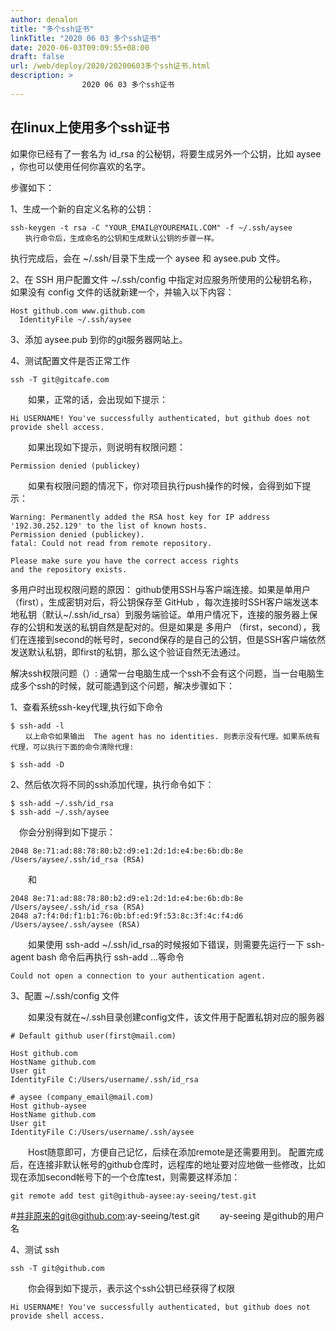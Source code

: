 ```yaml
---
author: denalon
title: "多个ssh证书"
linkTitle: "2020 06 03 多个ssh证书"
date: 2020-06-03T09:09:55+08:00
draft: false
url: /web/deploy/2020/20200603多个ssh证书.html
description: > 
                2020 06 03 多个ssh证书
---
```


## 在linux上使用多个ssh证书
如果你已经有了一套名为 id_rsa 的公秘钥，将要生成另外一个公钥，比如 aysee ，你也可以使用任何你喜欢的名字。

步骤如下：

 

1、生成一个新的自定义名称的公钥：

```
ssh-keygen -t rsa -C "YOUR_EMAIL@YOUREMAIL.COM" -f ~/.ssh/aysee
　　执行命令后，生成命名的公钥和生成默认公钥的步骤一样。
```

执行完成后，会在 ~/.ssh/目录下生成一个 aysee 和 aysee.pub 文件。

2、在 SSH 用户配置文件 ~/.ssh/config 中指定对应服务所使用的公秘钥名称，如果没有 config 文件的话就新建一个，并输入以下内容：

```
Host github.com www.github.com
  IdentityFile ~/.ssh/aysee
```
3、添加 aysee.pub 到你的git服务器网站上。

4、测试配置文件是否正常工作

```
ssh -T git@gitcafe.com
```
　　如果，正常的话，会出现如下提示：

```
Hi USERNAME! You've successfully authenticated, but github does not provide shell access.
```
　　如果出现如下提示，则说明有权限问题：

```
Permission denied (publickey)
```
　　如果有权限问题的情况下，你对项目执行push操作的时候，会得到如下提示：

```
Warning: Permanently added the RSA host key for IP address '192.30.252.129' to the list of known hosts.
Permission denied (publickey).
fatal: Could not read from remote repository.
 
Please make sure you have the correct access rights
and the repository exists.
```

多用户时出现权限问题的原因：
github使用SSH与客户端连接。如果是单用户（first），生成密钥对后，将公钥保存至 GitHub ，每次连接时SSH客户端发送本地私钥（默认~/.ssh/id_rsa）到服务端验证。单用户情况下，连接的服务器上保存的公钥和发送的私钥自然是配对的。但是如果是 多用户 （first，second），我们在连接到second的帐号时，second保存的是自己的公钥，但是SSH客户端依然发送默认私钥，即first的私钥，那么这个验证自然无法通过。

 

解决ssh权限问题（）:
通常一台电脑生成一个ssh不会有这个问题，当一台电脑生成多个ssh的时候，就可能遇到这个问题，解决步骤如下：

1、查看系统ssh-key代理,执行如下命令

```
$ ssh-add -l
　　以上命令如果输出  The agent has no identities. 则表示没有代理。如果系统有代理，可以执行下面的命令清除代理:

```
```
$ ssh-add -D
```

2、然后依次将不同的ssh添加代理，执行命令如下：

```
$ ssh-add ~/.ssh/id_rsa
$ ssh-add ~/.ssh/aysee
```
　你会分别得到如下提示：

```
2048 8e:71:ad:88:78:80:b2:d9:e1:2d:1d:e4:be:6b:db:8e /Users/aysee/.ssh/id_rsa (RSA)
```
　　和

```
2048 8e:71:ad:88:78:80:b2:d9:e1:2d:1d:e4:be:6b:db:8e /Users/aysee/.ssh/id_rsa (RSA)
2048 a7:f4:0d:f1:b1:76:0b:bf:ed:9f:53:8c:3f:4c:f4:d6 /Users/aysee/.ssh/aysee (RSA)
```
　　如果使用 ssh-add ~/.ssh/id_rsa的时候报如下错误，则需要先运行一下 ssh-agent bash 命令后再执行 ssh-add ...等命令

```
Could not open a connection to your authentication agent.
```

3、配置 ~/.ssh/config 文件

　　如果没有就在~/.ssh目录创建config文件，该文件用于配置私钥对应的服务器

```
# Default github user(first@mail.com)
 
Host github.com
HostName github.com
User git
IdentityFile C:/Users/username/.ssh/id_rsa
 
# aysee (company_email@mail.com)
Host github-aysee
HostName github.com
User git
IdentityFile C:/Users/username/.ssh/aysee
```
　　Host随意即可，方便自己记忆，后续在添加remote是还需要用到。 配置完成后，在连接非默认帐号的github仓库时，远程库的地址要对应地做一些修改，比如现在添加second帐号下的一个仓库test，则需要这样添加：

```
git remote add test git@github-aysee:ay-seeing/test.git
```
#并非原来的git@github.com:ay-seeing/test.git
　　ay-seeing 是github的用户名

 

4、测试 ssh

```
ssh -T git@github.com
```
　　你会得到如下提示，表示这个ssh公钥已经获得了权限

```
Hi USERNAME! You've successfully authenticated, but github does not provide shell access.
```
　　